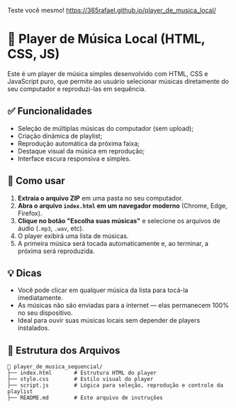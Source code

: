Teste você mesmo! https://365rafael.github.io/player_de_musica_local/

# 🎵 Player de Música Local (HTML, CSS, JS)

Este é um player de música simples desenvolvido com HTML, CSS e JavaScript puro, que permite ao usuário selecionar músicas diretamente do seu computador e reproduzi-las em sequência.

## ✅ Funcionalidades

- Seleção de múltiplas músicas do computador (sem upload);
- Criação dinâmica de playlist;
- Reprodução automática da próxima faixa;
- Destaque visual da música em reprodução;
- Interface escura responsiva e simples.

## 📂 Como usar

1. **Extraia o arquivo ZIP** em uma pasta no seu computador.
2. **Abra o arquivo `index.html` em um navegador moderno** (Chrome, Edge, Firefox).
3. **Clique no botão "Escolha suas músicas"** e selecione os arquivos de áudio (`.mp3`, `.wav`, etc).
4. O player exibirá uma lista de músicas.
5. A primeira música será tocada automaticamente e, ao terminar, a próxima será reproduzida.

## 💡 Dicas

- Você pode clicar em qualquer música da lista para tocá-la imediatamente.
- As músicas não são enviadas para a internet — elas permanecem 100% no seu dispositivo.
- Ideal para ouvir suas músicas locais sem depender de players instalados.

## 📁 Estrutura dos Arquivos

```
📁 player_de_musica_sequencial/
├── index.html       # Estrutura HTML do player
├── style.css        # Estilo visual do player
├── script.js        # Lógica para seleção, reprodução e controle da playlist
├── README.md        # Este arquivo de instruções
```

